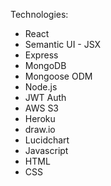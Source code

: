 Technologies:
- React
- Semantic UI - JSX 
- Express 
- MongoDB 
- Mongoose ODM 
- Node.js   
- JWT Auth
- AWS S3
- Heroku 
- draw.io
- Lucidchart
- Javascript
- HTML
- CSS